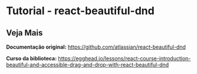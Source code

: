 # Tutorial - react-beautiful-dnd

## Veja Mais

<b>Documentação original:</b> https://github.com/atlassian/react-beautiful-dnd

<b>Curso da biblioteca:</b> https://egghead.io/lessons/react-course-introduction-beautiful-and-accessible-drag-and-drop-with-react-beautiful-dnd
